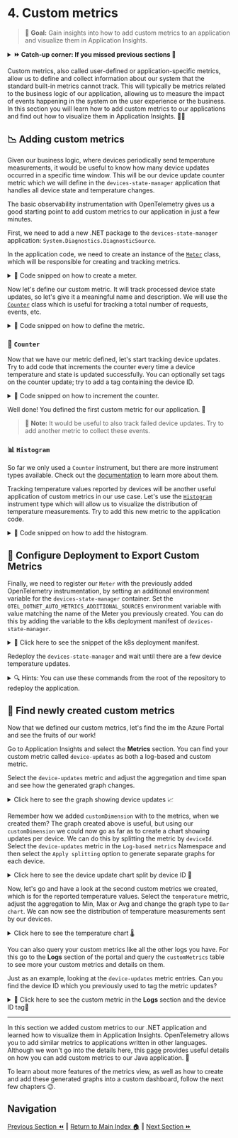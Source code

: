 # 4. Custom metrics

> 🎯 **Goal:** Gain insights into how to add custom metrics to an application and visualize them in Application Insights.

<details markdown="1">
<summary> <b> ⏩ Catch-up corner: If you missed previous sections 🏇</b></summary>

If you have not completed previous sections, follow these steps:

- Check out this branch [`section/04-custom-metrics`](https://github.com/observability-lab-cse/observability-lab/tree/section/04-custom-metrics).
- Copy the `.env.example` file into a new file named `.env`, and update this new file with your values.
- Run the command `make` from the root repository folder.

</details>

Custom metrics, also called user-defined or application-specific metrics, allow us to define and collect information about our system that the standard built-in metrics cannot track.
This will typically be metrics related to the business logic of our application, allowing us to measure the impact of events happening in the system on the user experience or the business.
In this section you will learn how to add custom metrics to our applications and find out how to visualize them in Application Insights. 🕵️‍♂️

## 📉 Adding custom metrics

Given our business logic, where devices periodically send temperature measurements, it would be useful to know how many device updates occurred in a specific time window. This will be our device update counter metric which we will define in the `devices-state-manager` application that handles all device state and temperature changes.

The basic observability instrumentation with OpenTelemetry gives us a good starting point to add custom metrics to our application in just a few minutes.

First, we need to add a new .NET package to the `devices-state-manager` application: `System.Diagnostics.DiagnosticSource`.

In the application code, we need to create an instance of the [`Meter`](https://learn.microsoft.com/en-us/dotnet/api/system.diagnostics.metrics.meter?view=net-8.0) class, which will be responsible for creating and tracking metrics.

<details markdown="1">
<summary>🔦 Code snipped on how to create a meter.</summary>

```csharp
using System.Diagnostics.Metrics;

namespace DevicesStateManager
{
    class EventHubReceiverService: IHostedService
    {
        private readonly Meter _meter;

        public EventHubReceiverService()
        {
            // Set up other dependencies
            // ...
            _meter = new Meter("DevicesStateManager");
        }
    }
}
```

</details>

Now let's define our custom metric. It will track processed device state updates, so let's give it a meaningful name and description. We will use the [`Counter`](https://learn.microsoft.com/en-us/dotnet/api/system.diagnostics.metrics.counter-1?view=net-7.0) class which is useful for tracking a total number of requests, events, etc.

<details markdown="1">
<summary>🔦 Code snipped on how to define the metric.</summary>

```csharp
    _deviceUpdateCounter = _meter.CreateCounter<int>(
        "device-updates", description: "Number of successful device state updates");
```

</details>

### 🧮 `Counter`

Now that we have our metric defined, let's start tracking device updates. Try to add code that increments the counter every time a device temperature and state is updated successfully. You can optionally set tags on the counter update; try to add a tag containing the device ID.

<details markdown="1">
<summary>🔦 Code snipped on how to increment the counter.</summary>

```csharp
private async Task<HttpResponseMessage?> UpdateDeviceData(DeviceMessage deviceMessage)
{
    // Process the device update
    // ...
    if (response.IsSuccessStatusCode)
    {
        // ...
        _deviceUpdateCounter.Add(1, new KeyValuePair<string, object?>("deviceId", deviceMessage.deviceId));
    }
    else
    {
        _logger.LogWarning($"Request failed with status code {response.StatusCode}");
    }
}
```

</details>

Well done! You defined the first custom metric for our application. 🎉

> 📝 **Note:**  It would be useful to also track failed device updates. Try to add another metric to collect these events.

### 📊 `Histogram`

So far we only used a `Counter` instrument, but there are more instrument types available. Check out the [documentation](https://learn.microsoft.com/en-us/dotnet/core/diagnostics/metrics-instrumentation#types-of-instruments) to learn more about them.

Tracking temperature values reported by devices will be another useful application of custom metrics in our use case. Let's use the [`Histogram`](https://learn.microsoft.com/en-us/dotnet/api/system.diagnostics.metrics.histogram-1?view=net-8.0) instrument type which will allow us to visualize the distribution of temperature measurements. Try to add this new metric to the application code.

<details markdown="1">
<summary>🔦 Code snipped on how to add the histogram.</summary>

```csharp
class EventHubReceiverService: IHostedService
{
    private readonly Meter _meter;
    private readonly Counter<int> _deviceUpdateCounter;
    private readonly Histogram<float> _temperatureHistogram;

    public EventHubReceiverService()
    {
        _meter = new Meter("DevicesStateManager");
        _deviceUpdateCounter = _meter.CreateCounter<int>("device-updates", description: "Number of successful device state updates");
        _temperatureHistogram = _meter.CreateHistogram<float>("temperature", description: "Temperature measurements");
    }

    private async Task<HttpResponseMessage?> UpdateDeviceData(DeviceMessage deviceMessage)
    {
        // Process the device update
        // ...
        if (response.IsSuccessStatusCode)
        {
            _deviceUpdateCounter.Add(1, new KeyValuePair<string, object?>("deviceId", deviceMessage.deviceId));
            _temperatureHistogram.Record(deviceMessage.temp);
        }
        else
        {
            _logger.LogWarning($"Request failed with status code {response.StatusCode}");
        }
        return response;
    }
}
```

</details>

## 🐳 Configure Deployment to Export Custom Metrics

Finally, we need to register our `Meter` with the previously added OpenTelemetry instrumentation, by setting an additional environment variable for the `devices-state-manager` container. Set the `OTEL_DOTNET_AUTO_METRICS_ADDITIONAL_SOURCES` environment variable with value matching the name of the Meter you previously created. You can do this by adding the variable to the k8s deployment manifest of `devices-state-manager`.

<details markdown="1">
<summary>🔦 Click here to see the snippet of the k8s deployment manifest.</summary>

```yaml
- name: OTEL_DOTNET_AUTO_METRICS_ADDITIONAL_SOURCES
  value: "<meter-name>"
```

</details>

Redeploy the `devices-state-manager` and wait until there are a few device temperature updates.

<details markdown="1">
<summary>🔍 Hints: You can use these commands from the root of the repository to redeploy the application.</summary>

```bash
make push
make deploy
```

</details>

## 👀 Find newly created custom metrics

Now that we defined our custom metrics, let's find the im the Azure Portal and see the fruits of our work!

Go to Application Insights and select the **Metrics** section. You can find your custom metric called `device-updates` as both a log-based and custom metric.

Select the `device-updates` metric and adjust the aggregation and time span and see how the generated graph changes.

<details markdown="1">
<summary>Click here to see the graph showing device updates 📈 </summary>

![Device updates](./images/custom-metrics-graph.png)

</details>

Remember how we added `customDimension` with to the metrics, when we created them?
The graph created above is useful, but using our `customDimension` we could now go as far as to create a chart showing updates per device. We can do this by splitting the metric by `deviceId`. Select the `device-updates` metric in the `Log-based metrics` Namespace and then select the `Apply splitting` option to generate separate graphs for each device.

<details markdown="1">
<summary>Click here to see the device update chart split by device ID 📠</summary>

![Histogram](./images/custom-metrics-split.png)

</details>

Now, let's go and have a look at the second custom metrics we created, which is for the reported temperature values. Select the `temperature` metric, adjust the aggregation to Min, Max or Avg and change the graph type to `Bar chart`. We can now see the distribution of temperature measurements sent by our devices.

<details markdown="1">
<summary>Click here to see the temperature chart 🌡️</summary>

![Histogram](./images/custom-metrics-histogram.png)

</details>

You can also query your custom metrics like all the other logs you have.  For this go to the **Logs** section of the portal and query the `customMetrics` table to see more your custom metrics and details on them.

Just as an example, looking at the `device-updates` metric entries. Can you find the device ID which you previously used to tag the metric updates?

<details markdown="1">
<summary> 🔦 Click here to see the custom metric in the <b>Logs</b> section and the device ID tag📔</summary>

![Metric logs](./images/custom-metrics-logs.png)

</details>  

---

In this section we added custom metrics to our .NET application and learned how to visualize them in Application Insights. OpenTelemetry allows you to add similar metrics to applications written in other languages. Although we won't go into the details here, this [page](https://opentelemetry.io/docs/instrumentation/java/manual/#metrics) provides useful details on how you can add custom metrics to our Java application. 🔎

To learn about more features of the metrics view, as well as how to create and add these generated graphs into a custom dashboard, follow the next few chapters 😉.

<!-- In a previous section we covered the topic of creating a custom dashboard for our application. You can now pin the custom metrics to add them to your dashboard.

<details markdown="1">
<summary>Click here to see how to pin a custom metric to a dashboard.</summary>

![Pin custom metric](./images/custom-metrics-dashboard.png)

</details>

Using the `customMetrics` table, let's write a query that will only display device updates of one of the devices.

<details markdown="1">
<summary>Click here to see the query showing updates of one device.</summary>

![Metric query](./images/custom-metrics-query.png)

</details>

## Conclusion

> **📌 Pick up the pieces 📌**
>
> If you didn't manage to make all the code changes needed for custom metrics and would like to see it all work, don't worry! Check out the [main branch](https://github.com/observability-lab-cse/observability-lab) to see the ready solution. -->

## Navigation

[Previous Section ⏪](../03-add-basic-observability-instrumentation/README.md) ‖ [Return to Main Index 🏠](../README.md) ‖
[Next Section ⏩️](../05-visualization/README.md)

